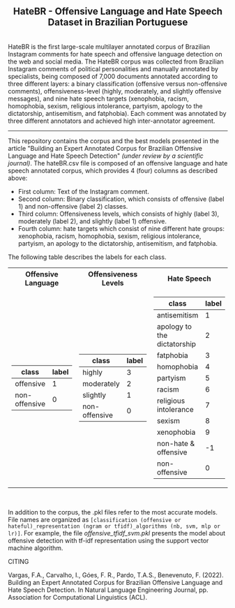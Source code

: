 <h2 align="center"> HateBR - Offensive Language and Hate Speech Dataset in Brazilian Portuguese </h2>  

</br>
HateBR is the first large-scale multilayer annotated corpus of Brazilian Instagram comments for hate speech and offensive language detection on the web and social media. The HateBR corpus was collected from Brazilian Instagram comments of political personalities and manually annotated by specialists, being composed of 7,000 documents annotated according to three different layers: a binary classification (offensive versus non-offensive comments), offensiveness-level (highly, moderately, and slightly offensive messages), and nine hate speech targets (xenophobia, racism, homophobia, sexism, religious intolerance, partyism, apology to the dictatorship, antisemitism, and fatphobia). Each comment was annotated by three different annotators and achieved high inter-annotator agreement.

---

This repository contains the corpus and the best models presented in the article "Building an Expert Annotated Corpus for Brazilian Offensive Language and Hate Speech Detection" *(under review by a scientific journal)*. The hateBR.csv file is composed of an offensive language and hate speech annotated corpus, which provides 4 (four) columns as described above:
* First column: Text of the Instagram comment.  
* Second column:  Binary classification, which consists of offensive (label 1) and non-offensive (label 2) classes.
* Third column:  Offensiveness levels, which consists of  highly (label 3), moderately (label 2), and slightly (label 1) offensive.  
* Fourth column: hate targets which consist of  nine different hate groups: xenophobia, racism, homophobia, sexism, religious intolerance, partyism, an apology to the dictatorship, antisemitism, and fatphobia.

The following table describes the labels for each class.
<div align="center">
<table> 
<tr><th>Offensive Language</th><th>Offensiveness Levels</th><th>Hate Speech</th></tr>
<tr><td>

|class|label| 
|--|--|  
|offensive|1|
|non-offensive|0|

</td><td>

|class|label|
|--|--|
|highly|3|
|moderately|2|
|slightly|1|
|non-offensive|0|
  
</td><td>

|class|label|  
|--|--|  
|antisemitism|1|
|apology to the dictatorship|2|
|fatphobia|3|
|homophobia|4|
|partyism|5|
|racism|6|
|religious intolerance|7|
|sexism|8|
|xenophobia|9|
|non-hate & offensive|-1|
|non-offensive|0|

</td></tr></table>
</div>

</br>

In addition to the corpus, the .pkl files refer to the most accurate models. 
File names are organized as `[classification (offensive or hateful)_representation (ngram or tfidf)_algorithms (nb, svm, mlp or lr)]`. 
For example, the file *offensive_tfidf_svm.pkl* presents the model about offensive detection with tf-idf representation using the support vector machine algorithm.

CITING

Vargas, F.A., Carvalho, I., Góes, F. R., Pardo, T.A.S., Benevenuto, F. (2022). Building an Expert Annotated Corpus for Brazilian Offensive Language and Hate Speech Detection. In Natural Language Engineering Journal, pp. Association for Computational Linguistics (ACL). 

